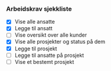 ### Arbeidskrav sjekkliste

- [x] Vise alle ansatte
- [x] Legge til ansatt
- [ ] Vise oversikt over alle kunder
- [x] Vise alle prosjekter og status på dem
- [x] Legge til prosjekt
- [ ] Legge til ansatte på prosjekt
- [ ] Vise et bestemt prosjekt
